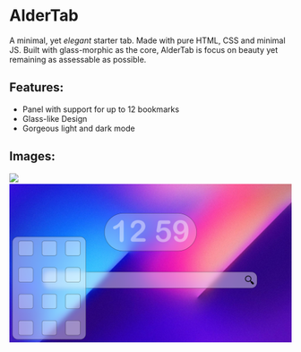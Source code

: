 # AlderTab

A minimal, yet *elegant* starter tab. Made with pure HTML, CSS and minimal JS. Built with glass-morphic as the core, AlderTab is focus on beauty yet remaining as assessable as possible.

## Features:

- Panel with support for up to 12 bookmarks
- Glass-like Design
- Gorgeous light and dark mode

## Images:
![](https://github.com/AbhinavParshad/AlderTab/raw/release/images/promo.png)
![](https://github.com/AbhinavParshad/AlderTab/raw/release/images/promo2.png)